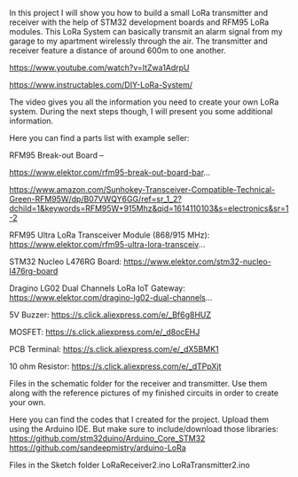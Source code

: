 In this project I will show you how to build a small LoRa transmitter and receiver with the help of STM32 development boards and RFM95 LoRa modules. This LoRa System can basically transmit an alarm signal from my garage to my apartment wirelessly through the air. The transmitter and receiver feature a distance of around 600m to one another.

https://www.youtube.com/watch?v=ItZwa1AdrpU

https://www.instructables.com/DIY-LoRa-System/

The video gives you all the information you need to create your own LoRa system. During the next steps though, I will present you some additional information. 

Here you can find a parts list with example seller:

RFM95 Break-out Board – 

https://www.elektor.com/rfm95-break-out-board-bar...

https://www.amazon.com/Sunhokey-Transceiver-Compatible-Technical-Green-RFM95W/dp/B07VWQY6GG/ref=sr_1_2?dchild=1&keywords=RFM95W+915Mhz&qid=1614110103&s=electronics&sr=1-2

RFM95 Ultra LoRa Transceiver Module (868/915 MHz): https://www.elektor.com/rfm95-ultra-lora-transceiv...

STM32 Nucleo L476RG Board: https://www.elektor.com/stm32-nucleo-l476rg-board

Dragino LG02 Dual Channels LoRa IoT Gateway: https://www.elektor.com/dragino-lg02-dual-channels...

5V Buzzer: https://s.click.aliexpress.com/e/_Bf6g8HUZ

MOSFET: https://s.click.aliexpress.com/e/_d8ocEHJ

PCB Terminal: https://s.click.aliexpress.com/e/_dX5BMK1

10 ohm Resistor: https://s.click.aliexpress.com/e/_dTPpXjt

Files in the schematic folder for the receiver and transmitter. Use them along with the reference pictures of my finished circuits in order to create your own. 

Here you can find the codes that I created for the project. Upload them using the Arduino IDE. But make sure to include/download those libraries:
https://github.com/stm32duino/Arduino_Core_STM32
https://github.com/sandeepmistry/arduino-LoRa

Files in the Sketch folder
LoRaReceiver2.ino
LoRaTransmitter2.ino
